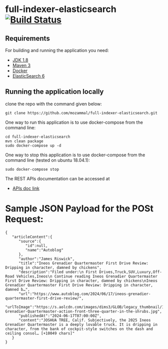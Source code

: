 # full-indexer-elasticsearch [![Build Status](https://travis-ci.org/mozammal/full-indexer-elasticsearch.svg?branch=master)](https://travis-ci.org/mozammal/full-indexer-elasticsearch)
## Requirements

For building and running the application you need:

- [JDK 1.8](http://www.oracle.com/technetwork/java/javase/downloads/jdk8-downloads-2133151.html)
- [Maven 3](https://maven.apache.org)
- [Docker](https://www.docker.com)
- [ElasticSearch 6](https://www.elastic.co)


## Running the application locally

clone the repo with the command given below: 
```shell
git clone https://github.com/mozammal/full-indexer-elasticsearch.git
```

One way to run this application is to use docker-compose from the command line:

```shell
cd full-indexer-elasticsearch
mvn clean package
sudo docker-compose up -d
```

One way to stop this application is to use docker-compose from the command line
(tested on ubuntu 18.04.1):

```shell
sudo docker-compose stop
```



The REST APIs documentation can be accessed at 
- [APIs doc link](http://localhost:8080/swagger-ui.html) 

# Sample JSON Payload for the POSt Request:

```shell
{
   "articleContent":{
      "source":{
         "id":null,
         "name":"Autoblog"
      },
      "author":"James Riswick",
      "title":"Ineos Grenadier Quartermaster First Drive Review: Dripping in character, damned by chickens",
      "description":"Filed under:\n First Drives,Truck,SUV,Luxury,Off-Road Vehicles,Ineos\n Continue reading Ineos Grenadier Quartermaster First Drive Review: Dripping in character, damned by chickens\nIneos Grenadier Quartermaster First Drive Review: Dripping in character, damned b…",
      "url":"https://www.autoblog.com/2024/06/17/ineos-grenadier-quartermaster-first-drive-review/",
      "urlToImage":"https://s.aolcdn.com/images/dims3/GLOB/legacy_thumbnail/1062x597/format/jpg/quality/100/https://s.aolcdn.com/os/ab/_cms/2024/06/14123730/Ineos-Grenadier-Quartermaster-action-front-three-quarter-in-the-shrubs.jpg",
      "publishedAt":"2024-06-17T07:00:00Z",
      "content":"JOSHUA TREE, Calif. Subjectively, the 2025 Ineos Grenadier Quartermaster is a deeply lovable truck. It is dripping in character, from the bank of cockpit-style switches on the dash and ceiling consol… [+10049 chars]"
   }
}
```